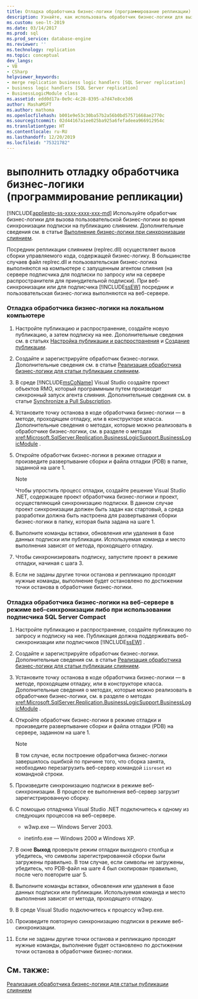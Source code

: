 ```yaml
---
title: Отладка обработчика бизнес-логики (программирование репликации)
description: Узнайте, как использовать обработчик бизнес-логики для вызова пользовательской бизнес-логики во время синхронизации подписки на публикацию слиянием.
ms.custom: seo-lt-2019
ms.date: 03/14/2017
ms.prod: sql
ms.prod_service: database-engine
ms.reviewer: ''
ms.technology: replication
ms.topic: conceptual
dev_langs:
- VB
- CSharp
helpviewer_keywords:
- merge replication business logic handlers [SQL Server replication]
- business logic handlers [SQL Server replication]
- BusinessLogicModule class
ms.assetid: edd0d17a-0e9c-4c28-8395-a7d47e8ce3d6
author: MashaMSFT
ms.author: mathoma
ms.openlocfilehash: b001e9e53c30ba57b2a56b0bd57571668ae2770c
ms.sourcegitcommit: 02d44167a1ee025ba925a6fefadeea966912954c
ms.translationtype: HT
ms.contentlocale: ru-RU
ms.lasthandoff: 12/20/2019
ms.locfileid: "75321782"
---
```

# <a name="debug-a-business-logic-handler-replication-programming"></a>выполнить отладку обработчика бизнес-логики (программирование репликации)
[!INCLUDE[appliesto-ss-xxxx-xxxx-xxx-md](../../includes/appliesto-ss-xxxx-xxxx-xxx-md.md)]
  Используйте обработчик бизнес-логики для вызова пользовательской бизнес-логики во время синхронизации подписки на публикацию слиянием. Дополнительные сведения см. в статье [Выполнение бизнес-логики при синхронизации слиянием](../../relational-databases/replication/merge/execute-business-logic-during-merge-synchronization.md).  
  
 Посредник репликации слиянием (replrec.dll) осуществляет вызов сборки управляемого кода, содержащей бизнес-логику. В большинстве случаев файл replrec.dll и пользовательская бизнес-логика выполняются на компьютере с запущенным агентом слияния (на сервере подписчика для подписки по запросу или на сервере распространителя для принудительной подписки). При веб-синхронизации или для подписчика [!INCLUDE[ssEW](../../includes/ssew-md.md)] посредник и пользовательская бизнес-логика выполняются на веб-сервере.  
  
### <a name="to-debug-a-business-logic-handler-on-a-local-computer"></a>Отладка обработчика бизнес-логики на локальном компьютере  
  
1.  Настройте публикацию и распространение, создайте новую публикацию, а затем подписку на нее. Дополнительные сведения см. в статьях [Настройка публикации и распространения](../../relational-databases/replication/configure-publishing-and-distribution.md) и [Создание публикации](../../relational-databases/replication/publish/create-a-publication.md).  
  
2.  Создайте и зарегистрируйте обработчик бизнес-логики. Дополнительные сведения см. в статье [Реализация обработчика бизнес-логики для статьи публикации слиянием](../../relational-databases/replication/implement-a-business-logic-handler-for-a-merge-article.md).  
  
3.  В среде [!INCLUDE[msCoName](../../includes/msconame-md.md)] Visual Studio создайте проект объектов RMO, который программным путем производит синхронный запуск агента слияния. Дополнительные сведения см. в статье [Synchronize a Pull Subscription](../../relational-databases/replication/synchronize-a-pull-subscription.md).  
  
4.  Установите точку останова в коде обработчика бизнес-логики — в методе, проходящем отладку, или в конструкторе класса. Дополнительные сведения о методах, которые можно реализовать в обработчике бизнес-логики, см. в разделе о методах <xref:Microsoft.SqlServer.Replication.BusinessLogicSupport.BusinessLogicModule> .  
  
5.  Откройте обработчик бизнес-логики в режиме отладки и произведите развертывание сборки и файла отладки (PDB) в папке, заданной на шаге 1.  
  
    > [!NOTE]  
    >  Чтобы упростить процесс отладки, создайте решение Visual Studio .NET, содержащее проект обработчика бизнес-логики и проект, осуществляющий синхронизацию подписки. В данном случае проект синхронизации должен быть задан как стартовый, а среда разработки должна быть настроена для развертывания сборки бизнес-логики в папку, которая была задана на шаге 1.  
  
6.  Выполните команды вставки, обновления или удаления в базе данных подписки или публикации. Используемая команда и место выполнения зависят от метода, проходящего отладку.  
  
7.  Чтобы синхронизировать подписку, запустите проект в режиме отладки, начиная с шага 3.  
  
8.  Если не заданы другие точки останова и репликацию проходят нужные команды, выполнение будет остановлено по достижении точки останова в обработчике бизнес-логики.  
  
### <a name="to-debug-a-business-logic-handler-on-a-web-server-using-web-synchronization-or-for-a-sql-server-compact-subscriber"></a>Отладка обработчика бизнес-логики на веб-сервере в режиме веб-синхронизации либо при использовании подписчика SQL Server Compact  
  
1.  Настройте публикацию и распространение, создайте публикацию по запросу и подписку на нее. Публикация должна поддерживать веб-синхронизации или подписчиков [!INCLUDE[ssEW](../../includes/ssew-md.md)] .  
  
2.  Создайте и зарегистрируйте обработчик бизнес-логики. Дополнительные сведения см. в статье [Реализация обработчика бизнес-логики для статьи публикации слиянием](../../relational-databases/replication/implement-a-business-logic-handler-for-a-merge-article.md).  
  
3.  Установите точку останова в коде обработчика бизнес-логики — в методе, проходящем отладку, или в конструкторе класса. Дополнительные сведения о методах, которые можно реализовать в обработчике бизнес-логики, см. в разделе о методах <xref:Microsoft.SqlServer.Replication.BusinessLogicSupport.BusinessLogicModule> .  
  
4.  Откройте обработчик бизнес-логики в режиме отладки и произведите развертывание сборки и файла отладки (PDB) на сервере, заданном на шаге 1.  
  
    > [!NOTE]  
    >  В том случае, если построение обработчика бизнес-логики завершилось ошибкой по причине того, что сборка занята, необходимо перезагрузить веб-сервер командой `iisreset` из командной строки.  
  
5.  Произведите синхронизацию подписки в режиме веб-синхронизации. В процессе ее выполнения веб-сервер загрузит зарегистрированную сборку.  
  
6.  С помощью отладчика Visual Studio .NET подключитесь к одному из следующих процессов на веб-сервере.  
  
    -   w3wp.exe — Windows Server 2003.  
  
    -   inetinfo.exe — Windows 2000 и Windows XP.  
  
7.  В окне **Выход** проверьте режим отладки выходного столбца и убедитесь, что символы зарегистрированной сборки были загружены правильно. В том случае, если символы не загружены, убедитесь, что PDB-файл на шаге 4 был скопирован правильно, после чего повторите шаг 5.  
  
8.  Выполните команды вставки, обновления или удаления в базе данных подписки или публикации. Используемая команда и место выполнения зависят от метода, проходящего отладку.  
  
9. В среде Visual Studio подключитесь к процессу w3wp.exe.  
  
10. Произведите повторную синхронизацию подписки в режиме веб-синхронизации.  
  
11. Если не заданы другие точки останова и репликацию проходят нужные команды, выполнение будет остановлено по достижении точки останова в обработчике бизнес-логики.  
  
## <a name="see-also"></a>См. также:  
 [Реализация обработчика бизнес-логики для статьи публикации слиянием](../../relational-databases/replication/implement-a-business-logic-handler-for-a-merge-article.md)  
  
  
